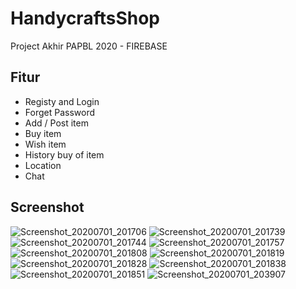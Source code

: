 # HandycraftsShop
Project Akhir PAPBL 2020 - FIREBASE

## Fitur
* Registy and Login
* Forget Password
* Add / Post item
* Buy item
* Wish item
* History buy of item
* Location
* Chat

## Screenshot
![Screenshot_20200701_201706](https://user-images.githubusercontent.com/37952748/86250685-1bfcb680-bbdb-11ea-986f-c7a1caec8cf5.jpg)
![Screenshot_20200701_201739](https://user-images.githubusercontent.com/37952748/86250697-1e5f1080-bbdb-11ea-8bb7-057c2f32ba54.jpg)
![Screenshot_20200701_201744](https://user-images.githubusercontent.com/37952748/86250698-1ef7a700-bbdb-11ea-8495-987bf2cadebd.jpg)
![Screenshot_20200701_201757](https://user-images.githubusercontent.com/37952748/86250705-2028d400-bbdb-11ea-9fb7-2681e424b830.jpg)
![Screenshot_20200701_201808](https://user-images.githubusercontent.com/37952748/86250709-21f29780-bbdb-11ea-8537-a6dab9e2c1da.jpg)
![Screenshot_20200701_201819](https://user-images.githubusercontent.com/37952748/86250721-2454f180-bbdb-11ea-9352-0f18f11cb2f2.jpg)
![Screenshot_20200701_201828](https://user-images.githubusercontent.com/37952748/86250731-27e87880-bbdb-11ea-8972-bc7669306dd0.jpg)
![Screenshot_20200701_201838](https://user-images.githubusercontent.com/37952748/86250744-2cad2c80-bbdb-11ea-85b7-4613441bfd04.jpg)
![Screenshot_20200701_201851](https://user-images.githubusercontent.com/37952748/86250751-2fa81d00-bbdb-11ea-95ee-8267822d7bf2.jpg)
![Screenshot_20200701_203907](https://user-images.githubusercontent.com/37952748/86250757-3171e080-bbdb-11ea-910b-9a2285cfde61.jpg)

